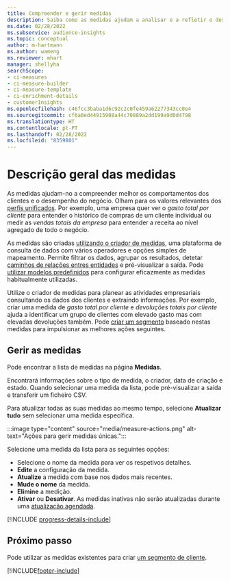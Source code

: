 ```yaml
---
title: Compreender e gerir medidas
description: Saiba como as medidas ajudam a analisar e a refletir o desempenho da sua empresa.
ms.date: 02/28/2022
ms.subservice: audience-insights
ms.topic: conceptual
author: m-hartmann
ms.author: wameng
ms.reviewer: mhart
manager: shellyha
searchScope:
- ci-measures
- ci-measure-builder
- ci-measure-template
- ci-enrichment-details
- customerInsights
ms.openlocfilehash: c46fcc3baba1d6c92c2c0fe459a62277343cc0e4
ms.sourcegitcommit: cf6a0ed44915908a44c70889a2dd199a9d0d4798
ms.translationtype: HT
ms.contentlocale: pt-PT
ms.lasthandoff: 02/28/2022
ms.locfileid: "8359801"
---
```

# <a name="measures-overview"></a>Descrição geral das medidas

As medidas ajudam-no a compreender melhor os comportamentos dos clientes e o desempenho do negócio. Olham para os valores relevantes dos [perfis unificados](data-unification.md). Por exemplo, uma empresa quer ver o *gasto total por cliente* para entender o histórico de compras de um cliente individual ou medir as *vendas totais da empresa* para entender a receita ao nível agregado de todo o negócio.  

As medidas são criadas [utilizando o criador de medidas](measure-builder.md), uma plataforma de consulta de dados com vários operadores e opções simples de mapeamento. Permite filtrar os dados, agrupar os resultados, detetar [caminhos de relações entres entidades](relationships.md) e pré-visualizar a saída. Pode [utilizar modelos predefinidos](measure-templates.md) para configurar eficazmente as medidas habitualmente utilizadas.

Utilize o criador de medidas para planear as atividades empresariais consultando os dados dos clientes e extraindo informações. Por exemplo, criar uma medida de *gasto total por cliente* e *devoluções totais por cliente* ajuda a identificar um grupo de clientes com elevado gasto mas com elevadas devoluções também. Pode [criar um segmento](segments.md) baseado nestas medidas para impulsionar as melhores ações seguintes. 

## <a name="manage-your-measures"></a>Gerir as medidas

Pode encontrar a lista de medidas na página **Medidas**.

Encontrará informações sobre o tipo de medida, o criador, data de criação e estado. Quando selecionar uma medida da lista, pode pré-visualizar a saída e transferir um ficheiro CSV.

Para atualizar todas as suas medidas ao mesmo tempo, selecione **Atualizar tudo** sem selecionar uma medida específica.

:::image type="content" source="media/measure-actions.png" alt-text="Ações para gerir medidas únicas.":::

Selecione uma medida da lista para as seguintes opções:

- Selecione o nome da medida para ver os respetivos detalhes.
- **Edite** a configuração da medida.
- **Atualize** a medida com base nos dados mais recentes.
- **Mude o nome** da medida.
- **Elimine** a medição.
- **Ativar** ou **Desativar**. As medidas inativas não serão atualizadas durante uma [atualização agendada](system.md#schedule-tab).

[!INCLUDE [progress-details-include](../includes/progress-details-pane.md)]

## <a name="next-step"></a>Próximo passo

Pode utilizar as medidas existentes para criar [um segmento de cliente](segments.md).

[!INCLUDE[footer-include](../includes/footer-banner.md)]
